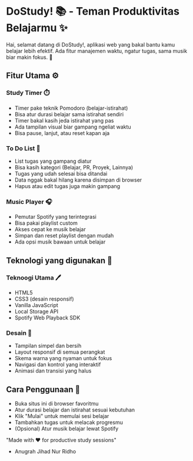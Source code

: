 # DoStudy! 📚 - Teman Produktivitas Belajarmu ✨

Hai, selamat datang di DoStudy!, aplikasi web yang bakal bantu kamu belajar lebih efektif. Ada fitur manajemen waktu, ngatur tugas, sama musik biar makin fokus. 🎯

## Fitur Utama ⚙️

### Study Timer ⏱️
- Timer pake teknik Pomodoro (belajar-istirahat)
- Bisa atur durasi belajar sama istirahat sendiri
- Timer bakal kasih jeda istirahat yang pas
- Ada tampilan visual biar gampang ngeliat waktu
- Bisa pause, lanjut, atau reset kapan aja

### To Do List 📝
- List tugas yang gampang diatur
- Bisa kasih kategori (Belajar, PR, Proyek, Lainnya)
- Tugas yang udah selesai bisa ditandai
- Data nggak bakal hilang karena disimpan di browser
- Hapus atau edit tugas juga makin gampang

### Music Player 🎧
- Pemutar Spotify yang terintegrasi
- Bisa pakai playlist custom
- Akses cepat ke musik belajar
- Simpan dan reset playlist dengan mudah
- Ada opsi musik bawaan untuk belajar

## Teknologi yang digunakan 🔧
### Teknoogi Utama 🖊️
- HTML5
- CSS3 (desain responsif)
- Vanilla JavaScript
- Local Storage API
- Spotify Web Playback SDK

### Desain 🎨
- Tampilan simpel dan bersih
- Layout responsif di semua perangkat
- Skema warna yang nyaman untuk fokus
- Navigasi dan kontrol yang interaktif
- Animasi dan transisi yang halus

## Cara Penggunaan 📖
- Buka situs ini di browser favoritmu
- Atur durasi belajar dan istirahat sesuai kebutuhan
- Klik "Mulai" untuk memulai sesi belajar
- Tambahkan tugas untuk melacak progresmu
- (Opsional) Atur musik belajar lewat Spotify

"Made with ❤️ for productive study sessions"
- Anugrah Jihad Nur Ridho

